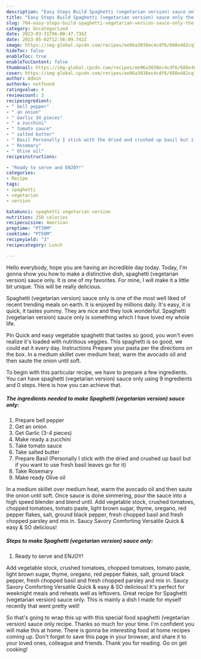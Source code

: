 ```yaml
---
description: "Easy Steps Build Spaghetti (vegetarian version) sauce only the Very Delicious"
title: "Easy Steps Build Spaghetti (vegetarian version) sauce only the Very Delicious"
slug: 704-easy-steps-build-spaghetti-vegetarian-version-sauce-only-the-very-delicious
category: Uncategorized
date: 2023-03-31T06:00:47.736Z
date: 2023-05-02T12:56:09.742Z
image: https://img-global.cpcdn.com/recipes/ee96a3038ec4cdf6/680x482cq70/spaghetti-vegetarian-version-sauce-only-recipe-main-photo.jpg
hideToc: false
enableToc: true
enableTocContent: false
thumbnail: https://img-global.cpcdn.com/recipes/ee96a3038ec4cdf6/680x482cq70/spaghetti-vegetarian-version-sauce-only-recipe-main-photo.jpg
cover: https://img-global.cpcdn.com/recipes/ee96a3038ec4cdf6/680x482cq70/spaghetti-vegetarian-version-sauce-only-recipe-main-photo.jpg
author: Admin
authorAv: notfound
ratingvalue: 4
reviewcount: 3
recipeingredient:
- " bell pepper"
- " an onion"
- " Garlic 34 pieces"
- " a zucchini"
- " tomato sauce"
- " salted butter"
- " Basil Personally I stick with the dried and crushed up basil but if you want to use fresh basil leaves go for it"
- " Rosemary"
- " Olive oil"
recipeinstructions:

- "Ready to serve and ENJOY!"
categories:
- Recipe
tags:
- spaghetti
- vegetarian
- version

katakunci: spaghetti vegetarian version 
nutrition: 258 calories
recipecuisine: American
preptime: "PT39M"
cooktime: "PT50M"
recipeyield: "3"
recipecategory: Lunch

---
```



Hello everybody, hope you are having an incredible day today. Today, I'm gonna show you how to make a distinctive dish, spaghetti (vegetarian version) sauce only. It is one of my favorites. For mine, I will make it a little bit unique. This will be really delicious.

Spaghetti (vegetarian version) sauce only is one of the most well liked of recent trending meals on earth. It is enjoyed by millions daily. It's easy, it is quick, it tastes yummy. They are nice and they look wonderful. Spaghetti (vegetarian version) sauce only is something which I have loved my whole life.

Pin Quick and easy vegetable spaghetti that tastes so good, you won&#39;t even realize it&#39;s loaded with nutritious veggies. This spaghetti is so good, we could eat it every day. Instructions Prepare your pasta per the directions on the box. In a medium skillet over medium heat, warm the avocado oil and then saute the onion until soft.


To begin with this particular recipe, we have to prepare a few ingredients. You can have spaghetti (vegetarian version) sauce only using 9 ingredients and 0 steps. Here is how you can achieve that.

<!--inarticleads1-->

##### The ingredients needed to make Spaghetti (vegetarian version) sauce only:

1. Prepare  bell pepper
1. Get  an onion
1. Get  Garlic (3-4 pieces)
1. Make ready  a zucchini
1. Take  tomato sauce
1. Take  salted butter
1. Prepare  Basil (Personally I stick with the dried and crushed up basil but if you want to use fresh basil leaves go for it)
1. Take  Rosemary
1. Make ready  Olive oil


In a medium skillet over medium heat, warm the avocado oil and then saute the onion until soft. Once sauce is done simmering, pour the sauce into a high speed blender and blend until. Add vegetable stock, crushed tomatoes, chopped tomatoes, tomato paste, light brown sugar, thyme, oregano, red pepper flakes, salt, ground black pepper, fresh chopped basil and fresh chopped parsley and mix in. Saucy Savory Comforting Versatile Quick &amp; easy &amp; SO delicious! 

<!--inarticleads2-->

##### Steps to make Spaghetti (vegetarian version) sauce only:


1. Ready to serve and ENJOY!

Add vegetable stock, crushed tomatoes, chopped tomatoes, tomato paste, light brown sugar, thyme, oregano, red pepper flakes, salt, ground black pepper, fresh chopped basil and fresh chopped parsley and mix in. Saucy Savory Comforting Versatile Quick &amp; easy &amp; SO delicious! It&#39;s perfect for weeknight meals and reheats well as leftovers. Great recipe for Spaghetti (vegetarian version) sauce only. This is mainly a dish I made for myself recently that went pretty well! 

So that's going to wrap this up with this special food spaghetti (vegetarian version) sauce only recipe. Thanks so much for your time. I'm confident you will make this at home. There is gonna be interesting food at home recipes coming up. Don't forget to save this page in your browser, and share it to your loved ones, colleague and friends. Thank you for reading. Go on get cooking!
